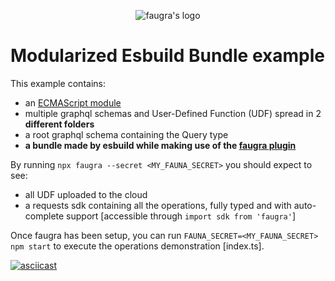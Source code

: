<p align="center"><img src="https://raw.githubusercontent.com/zvictor/faugra/master/.media/logo.png" alt="faugra's logo" /><p>

# Modularized Esbuild Bundle example

This example contains:

- an [ECMAScript module](https://nodejs.org/api/esm.html)
- multiple graphql schemas and User-Defined Function (UDF) spread in 2 **different folders**
- a root graphql schema containing the Query type
- **a bundle made by esbuild while making use of the [faugra plugin](https://github.com/zvictor/faugra/tree/master/bundlers/esbuild)**

By running `npx faugra --secret <MY_FAUNA_SECRET>` you should expect to see:

- all UDF uploaded to the cloud
- a requests sdk containing all the operations, fully typed and with auto-complete support [accessible through `import sdk from 'faugra'`]

Once faugra has been setup, you can run `FAUNA_SECRET=<MY_FAUNA_SECRET> npm start` to execute the operations demonstration [index.ts].

[![asciicast](https://raw.githubusercontent.com/zvictor/faugra/master/.media/examples/modularized.gif)](https://asciinema.org/a/361562)
